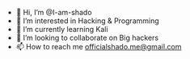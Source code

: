 - 👋 Hi, I’m @I-am-shado
- 👀 I’m interested in Hacking & Programming 
- 🌱 I’m currently learning Kali
- 💞️ I’m looking to collaborate on Big hackers
- 📫 How to reach me officialshado.me@gmail.com

<!---
I-am-shado/I-am-shado is a ✨ special ✨ repository because its `README.md` (this file) appears on your GitHub profile.
You can click the Preview link to take a look at your changes.
--->

